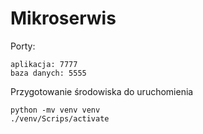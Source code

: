 # Mikroserwis

Porty:

```
aplikacja: 7777
baza danych: 5555
```

Przygotowanie środowiska do uruchomienia

```
python -mv venv venv
./venv/Scrips/activate
```
